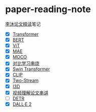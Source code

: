 # paper-reading-note

[李沐论文精读](https://github.com/mli/paper-reading)笔记

- [x] [Transformer](./notes/001_transformer.md)
- [x] [BERT](./notes/002_bert.md)
- [x] [ViT](./notes/003_vit.md)
- [x] [MAE](./notes/004_mae.md)
- [x] [MOCO](./notes/005_moco.md)
- [x] [对比学习串烧](./notes/006_contrast_learning.md)
- [x] [Swin Transformer](./notes/007_swin_transformer.md)
- [x] [CLIP](./notes/008_clip.md)
- [x] [Two-Stream](./notes/009_two_stream.md)
- [x] [I3D](./notes/010_i3d.md)
- [x] [视频理解论文串讲](./notes/011_video_understanding.md)
- [ ] [DETR](./notes/012_detr.md)
- [x] [DALL·E 2](./notes/013_dalle2.md)
